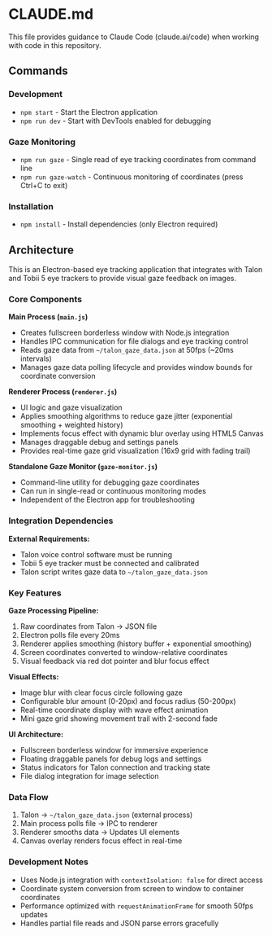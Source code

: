 # CLAUDE.md

This file provides guidance to Claude Code (claude.ai/code) when working with code in this repository.

## Commands

### Development
- `npm start` - Start the Electron application
- `npm run dev` - Start with DevTools enabled for debugging  

### Gaze Monitoring
- `npm run gaze` - Single read of eye tracking coordinates from command line
- `npm run gaze-watch` - Continuous monitoring of coordinates (press Ctrl+C to exit)

### Installation
- `npm install` - Install dependencies (only Electron required)

## Architecture

This is an Electron-based eye tracking application that integrates with Talon and Tobii 5 eye trackers to provide visual gaze feedback on images.

### Core Components

**Main Process (`main.js`)**
- Creates fullscreen borderless window with Node.js integration
- Handles IPC communication for file dialogs and eye tracking control
- Reads gaze data from `~/talon_gaze_data.json` at 50fps (~20ms intervals)
- Manages gaze data polling lifecycle and provides window bounds for coordinate conversion

**Renderer Process (`renderer.js`)**
- UI logic and gaze visualization
- Applies smoothing algorithms to reduce gaze jitter (exponential smoothing + weighted history)
- Implements focus effect with dynamic blur overlay using HTML5 Canvas
- Manages draggable debug and settings panels
- Provides real-time gaze grid visualization (16x9 grid with fading trail)

**Standalone Gaze Monitor (`gaze-monitor.js`)**
- Command-line utility for debugging gaze coordinates
- Can run in single-read or continuous monitoring modes
- Independent of the Electron app for troubleshooting

### Integration Dependencies

**External Requirements:**
- Talon voice control software must be running
- Tobii 5 eye tracker must be connected and calibrated  
- Talon script writes gaze data to `~/talon_gaze_data.json`

### Key Features

**Gaze Processing Pipeline:**
1. Raw coordinates from Talon → JSON file
2. Electron polls file every 20ms
3. Renderer applies smoothing (history buffer + exponential smoothing)
4. Screen coordinates converted to window-relative coordinates
5. Visual feedback via red dot pointer and blur focus effect

**Visual Effects:**
- Image blur with clear focus circle following gaze
- Configurable blur amount (0-20px) and focus radius (50-200px)
- Real-time coordinate display with wave effect animation
- Mini gaze grid showing movement trail with 2-second fade

**UI Architecture:**
- Fullscreen borderless window for immersive experience
- Floating draggable panels for debug logs and settings
- Status indicators for Talon connection and tracking state
- File dialog integration for image selection

### Data Flow

1. Talon → `~/talon_gaze_data.json` (external process)
2. Main process polls file → IPC to renderer
3. Renderer smooths data → Updates UI elements
4. Canvas overlay renders focus effect in real-time

### Development Notes

- Uses Node.js integration with `contextIsolation: false` for direct access
- Coordinate system conversion from screen to window to container coordinates
- Performance optimized with `requestAnimationFrame` for smooth 50fps updates
- Handles partial file reads and JSON parse errors gracefully